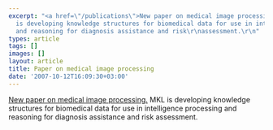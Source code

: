 ```yaml
---
excerpt: "<a href=\"/publications\">New paper on medical image processing.</a> MKL
  is developing knowledge structures for biomedical data for use in intelligence processing
  and reasoning for diagnosis assistance and risk\r\nassessment.\r\n"
types: article
tags: []
images: []
layout: article
title: Paper on medical image processing
date: '2007-10-12T16:09:30+03:00'
---
```

<a href="/publications">New paper on medical image processing.</a> MKL is developing knowledge structures for biomedical data for use in intelligence processing and reasoning for diagnosis assistance and risk
assessment.
